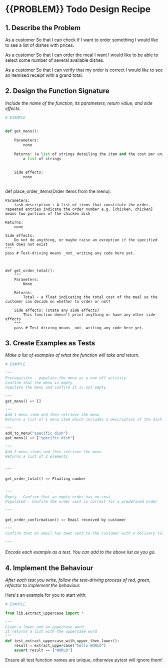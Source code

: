 # {{PROBLEM}} Todo Design Recipe

## 1. Describe the Problem

As a customer
So that I can check if I want to order something
I would like to see a list of dishes with prices.

As a customer
So that I can order the meal I want
I would like to be able to select some number of several available dishes.

As a customer
So that I can verify that my order is correct
I would like to see an itemised receipt with a grand total.


## 2. Design the Function Signature

_Include the name of the function, its parameters, return value, and side effects._

```python
# EXAMPLE


def get_menu():
    
    Parameters: 
        none

    Returns: (a list of strings detailing the item and the cost per unit, and maybe the availability)
        a list of strings


    Side effects: 
        none
    
```

def place_order_items(Order items from the menu):
    
    Parameters: 
        task_description : A list of items that constitute the order. repeated entries indicate the order number e.g. [chicken, chicken] means two portions of the chicken dish

    Returns:
        none

    Side effects: 
        Do not do anything, or maybe raise an exception if the specified task does not exist
    """
    pass # Test-driving means _not_ writing any code here yet.
```


def get_order_total():
    """
    Parameters:
        None

    Returns: 
        Total - a float indicating the total cost of the meal so the customer can decide on whether to order or not?

    Side effects: (state any side effects)
        This function doesn't print anything or have any other side-effects
    """
    pass # Test-driving means _not_ writing any code here yet.
```


## 3. Create Examples as Tests

_Make a list of examples of what the function will take and return._

```python
# EXAMPLE

"""
Prerequisite - populate the menu as a one off activity
Confirm that the menu is empty
Populate the menu and confirm it is not empty

"""
get_menu() => []

"""
Add 1 menu item and then retrieve the menu
Returns a list of 1 menu item which includes a description of the dish and it's price

"""
add_to_menu("specific dish")
get_menu() => ["specific dish"]

"""
Add 2 menu items and then retrieve the menu
Returns a list of 2 elements


"""

get_order_total() => Floating number


"""
Empty - Confirm that an empty order has no cost
Populated - Confirm the order cost is correct for a predefined order

"""

get_order_confirmation() => Email received by customer

"""
Confirm that an email has been sent to the customer with a delivery time slot

"""

```

_Encode each example as a test. You can add to the above list as you go._

## 4. Implement the Behaviour

_After each test you write, follow the test-driving process of red, green, refactor to implement the behaviour._

Here's an example for you to start with:

```python
# EXAMPLE

from lib.extract_uppercase import *

"""
Given a lower and an uppercase word
It returns a list with the uppercase word
"""
def test_extract_uppercase_with_upper_then_lower():
    result = extract_uppercase("hello WORLD")
    assert result == ["WORLD"]
```

Ensure all test function names are unique, otherwise pytest will ignore them!
